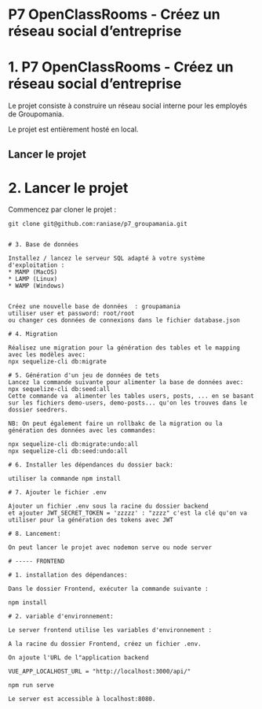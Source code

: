 # P7 OpenClassRooms - Créez un réseau social d’entreprise
# 1. P7 OpenClassRooms - Créez un réseau social d’entreprise

Le projet consiste à construire un réseau social interne pour les employés de Groupomania.

Le projet est entièrement hosté en local.

## Lancer le projet 
# 2. Lancer le projet 

Commencez par cloner le projet :
```
git clone git@github.com:raniase/p7_groupamania.git
```
```

# 3. Base de données

Installez / lancez le serveur SQL adapté à votre système d'exploitation :
* MAMP (MacOS)
* LAMP (Linux)
* WAMP (Windows)


Créez une nouvelle base de données  : groupamania 
utiliser user et password: root/root 
ou changer ces données de connexions dans le fichier database.json

# 4. Migration

Réalisez une migration pour la génération des tables et le mapping avec les modèles avec:  
npx sequelize-cli db:migrate

# 5. Génération d'un jeu de données de tets
Lancez la commande suivante pour alimenter la base de données avec: 
npx sequelize-cli db:seed:all
Cette commande va  alimenter les tables users, posts, ... en se basant sur les fichiers demo-users, demo-posts... qu'on les trouves dans le dossier seedrers. 

NB: On peut également faire un rollbakc de la migration ou la génération des données avec les commandes: 

npx sequelize-cli db:migrate:undo:all
npx sequelize-cli db:seed:undo:all

# 6. Installer les dépendances du dossier back: 

utiliser la commande npm install 

# 7. Ajouter le fichier .env

Ajouter un fichier .env sous la racine du dossier backend 
et ajouter JWT_SECRET_TOKEN = 'zzzzz' : "zzzz" c'est la clé qu'on va utiliser pour la génération des tokens avec JWT

# 8. Lancement: 

On peut lancer le projet avec nodemon serve ou node server

# ----- FRONTEND

# 1. installation des dépendances: 

Dans le dossier Frontend, exécuter la commande suivante :

npm install

# 2. variable d'environnement: 

Le server frontend utilise les variables d'environnement :

A la racine du dossier Frontend, créez un fichier .env.

On ajoute l'URL de l"application backend 

VUE_APP_LOCALHOST_URL = "http://localhost:3000/api/"

npm run serve 

Le server est accessible à localhost:8080.